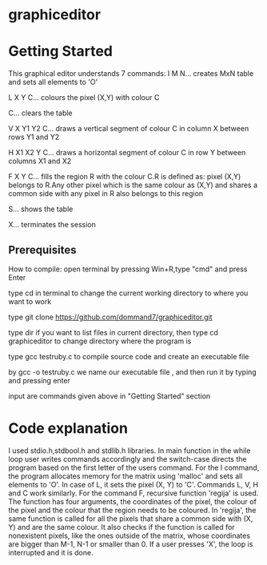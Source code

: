 # graphiceditor


# Getting Started 

This graphical editor understands 7 commands:
I M N... creates MxN table and sets all elements to 'O'

L X Y C... colours the pixel (X,Y) with colour C

C... clears the table

V X Y1 Y2 C... draws a vertical segment of colour C in column X between rows Y1 and Y2

H X1 X2 Y C... draws a horizontal segment of colour C in row Y between columns X1 and X2

F X Y C... fills the region R with the colour C.R is defined as: pixel (X,Y) belongs to R.Any other
pixel which is the same colour as (X,Y) and shares a common side with any pixel in R also belongs
to this region

S... shows the table

X... terminates the session


## Prerequisites

How to compile:
open terminal by pressing Win+R,type "cmd" and press Enter

type cd <directoryname> in terminal to change the current working directory to where you want to work

type git clone https://github.com/dommand7/graphiceditor.git 

type dir if you want to list files in current directory, 
then type cd graphiceditor to change directory where the program is

type gcc testruby.c to compile source code and create an executable file 

by gcc -o <name> testruby.c we name our executable file ,
and then run it by typing <name> and pressing enter

input are commands given above in "Getting Started" section

# Code explanation

I used stdio.h,stdbool.h and stdlib.h libraries. In main function in the while loop user writes commands accordingly and the switch-case directs the program based on the first letter of the users command. For the I command, the program allocates memory for the matrix using 'malloc' and sets all elements to 'O'. In case of L, it sets the pixel (X, Y) to 'C'. Commands L, V, H and C work similarly. For the command F, recursive function 'regija' is used. The function has four arguments, the coordinates of the pixel, the colour of the pixel and the colour that the region needs to be coloured. In 'regija', the same function is called for all the pixels that share a common side with (X, Y) and are the same colour. It also checks if the function is called for nonexistent pixels, like the ones outside of the matrix, whose coordinates are bigger than M-1, N-1 or smaller than 0. If a user presses 'X', the loop is interrupted and it is done. 





